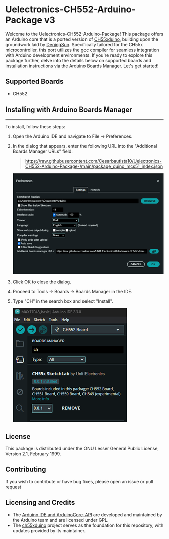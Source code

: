 # Uelectronics-CH552-Arduino-Package v3

Welcome to the Uelectronics-CH552-Arduino-Package! This package offers an Arduino core that is a ported version of [CH55xduino](https://github.com/DeqingSun/ch55xduino/tree/ch55xduino), building upon the groundwork laid by [DeqingSun](https://github.com/DeqingSun). Specifically tailored for the CH55x microcontroller, this port utilizes the gcc compiler for seamless integration with Arduino development environments. If you're ready to explore this package further, delve into the details below on supported boards and installation instructions via the Arduino Boards Manager. Let's get started!

## Supported Boards
- CH552

## Installing with Arduino Boards Manager
---
To install, follow these steps:

1. Open the Arduino IDE and navigate to File -> Preferences.
2. In the dialog that appears, enter the following URL into the "Additional Boards Manager URLs" field: 

   > https://raw.githubusercontent.com/Cesarbautista10/Uelectronics-CH552-Arduino-Package-/main/package_duino_mcs51_index.json
   
   ![Adding URL](./images/board_json.png)

3. Click OK to close the dialog.
4. Proceed to Tools -> Boards -> Boards Manager in the IDE.
5. Type "CH" in the search box and select "Install".
   
   ![Boards Manager](./images/manager.png)

## License
This package is distributed under the GNU Lesser General Public License, Version 2.1, February 1999.

## Contributing
If you wish to contribute or have bug fixes, please open an issue or pull request 

## Licensing and Credits
* The [Arduino IDE and ArduinoCore-API](https://arduino.cc) are developed and maintained by the Arduino team and are licensed under GPL.
* The [ch55xduino](https://github.com/DeqingSun/ch55xduino/tree/ch55xduino) project serves as the foundation for this repository, with updates provided by its maintainer.
